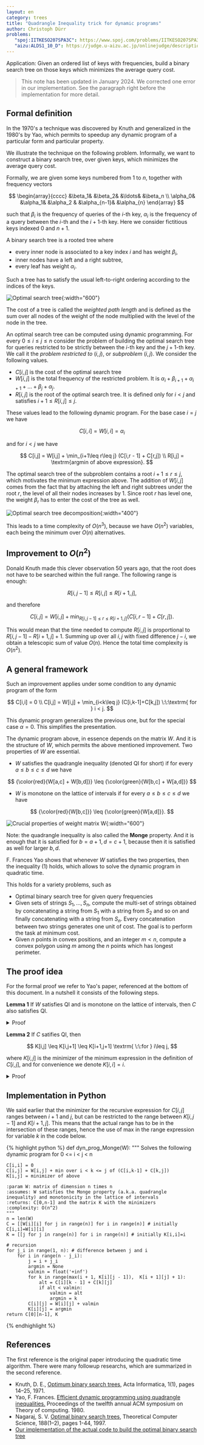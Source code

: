 ```yaml
---
layout: en
category: trees
title: "Quadrangle Inequality trick for dynamic programs"
author: Christoph Dürr
problems:
   "spoj:IITKESO207SPA3C": https://www.spoj.com/problems/IITKESO207SPA3C/
   "aizu:ALDS1_10_D": https://judge.u-aizu.ac.jp/onlinejudge/description.jsp?id=ALDS1_10_D
---
```


Application: Given an ordered list of keys with frequencies, build a binary search tree on those keys which minimizes the average query cost.


>  This note has been updated in January 2024. We corrected one error in our implementation. See the paragraph right before the implementation for more detail.

## Formal definition

In the 1970's a technique was discovered by Knuth and generalized in the 1980's by Yao, which permits to speedup any dynamic program of a particular form and particular property.

We illustrate the technique on the following problem. Informally, we want to construct a binary search tree, over given keys, which minimizes the average query cost.

Formally, we are given some keys numbered from $1$ to $n$, together with frequency vectors 

$$
    \begin{array}{cccc}
        &\beta_1&   &\beta_2&   &\ldots&  &\beta_n \\
    \alpha_0&   &\alpha_1&  &\alpha_2 & &\alpha_{n-1}&   &\alpha_{n}
    \end{array}
$$

such that $\beta_i$ is the frequency of queries of the $i$-th key, $\alpha_i$ is the frequency of a query between the $i$-th and the $i+1$-th key. Here we consider fictitious keys indexed $0$ and $n+1$. 
 
A binary search tree is a rooted tree where
- every inner node is associated to a key index $i$ and has weight $\beta_i$,
- inner nodes have a left and a right subtree,
- every leaf has weight $\alpha_i$.

Such a tree has to satisfy the usual left-to-right ordering according to the indices of the keys.

![Optimal search tree]({{site.images}}optimal_search_tree_1n.png){:width="600"}

The cost of a tree is called the *weighted path length* and is defined as the sum over all nodes of the weight of the node multiplied with the level of the node in the tree.

An optimal search tree can be computed using dynamic programming. For every $0\leq i\leq j\leq n$ consider the problem of building the optimal search tree for queries restricted to be strictly between the $i$-th key and the $j+1$-th key. We call it the *problem restricted to* $(i,j)$, or *subproblem* $(i,j)$. We consider the following values.
- $C[i,j]$ is the cost of the optimal search tree
- $W[i,j]$ is the total frequency of the restricted problem. It is $\alpha_i +\beta_{i+1}+  \alpha_{i+1} + \ldots+\beta_{j}+\alpha_j$.
- $R[i,j]$ is the root of the optimal search tree. It is defined only for $i < j$ and satisfies $i+1 \leq R[i,j] \leq j$.

These values lead to the following dynamic program. For the base case $i=j$ we have

$$
    C[i,i] = W[i,i] = \alpha_i
$$

and for $i < j$ we have

$$
    C[i,j] = W[i,j] + \min_{i+1\leq r\leq j} (C[i,r - 1] + C[r,j]) \\
    R[i,j] = \textrm{argmin of above expression}.
$$

The optimal search tree of the subproblem contains a root $i+1\leq r\leq j$, which motivates the minimum expression above. The addition of $W[i,j]$ comes from the fact that by attaching the left and right subtrees under the root $r$, the level of all their nodes increases by $1$. Since root $r$ has level one, the weight $\beta_r$ has to enter the cost of the tree as well.

![Optimal search tree decomposition]({{site.images}}optimal_search_tree_ij.png){:width="400"}

This leads to a time complexity of $O(n^3)$, because we have $O(n^2)$ variables, each being the minimum over $O(n)$ alternatives.

## Improvement to $O(n^2)$

Donald Knuth made this clever observation 50 years ago, that the root does not have to be searched within the full range. The following range is enough:

$$
        R[i,j - 1] \leq R[i,j] \leq R[i + 1,j],         \tag{1}
$$ 

and therefore

$$
        C[i,j] = W[i,j] + \min_{R[i,j-1]\leq r\leq R[i+1,j]} (C[i,r - 1] + C[r,j]).
$$

This would mean that the time needed to compute $R[i,j]$ is proportional to $R[i,j-1] - R[i+1,j] + 1$. Summing up over all $i,j$ with fixed difference $j-i$, we obtain a telescopic sum of value $O(n)$. Hence the total time complexity is $O(n^2)$.

## A general framework

Such an improvement applies under some condition to any dynamic program of the form

$$
    C[i,i] = 0 \\
    C[i,j] = W[i,j] + \min_{i<k\leq j} (C[i,k-1]+C[k,j]) \:\:\textrm{ for } i < j.
$$

This dynamic program generalizes the previous one, but for the special case $\alpha=0$. This simplifies the presentation.

The dynamic program above, in essence depends on the matrix $W$. And it is the structure of $W$, which permits the above mentioned improvement. Two properties of $W$ are essential.

- $W$ satisfies the quadrangle inequality (denoted QI for short) if for every $a\leq b\leq c\leq d$ we have

$$
    {\color{red}{W[a,c] + W[b,d]}} \leq {\color{green}{W[b,c] + W[a,d]}}  
$$

- $W$ is monotone on the lattice of intervals if  for every $a\leq b\leq c\leq d$ we have

$$
    {\color{red}{W[b,c]}} \leq {\color{green}{W[a,d]}}.
$$

![Crucial properties of weight matrix W]({{site.images}}quadrangle.png){:width="600"}

Note: the quadrangle inequality is also called the **Monge** property. And it is enough that it is satisfied for $b=a+1,d=c+1$, because then it is satisfied as well for larger $b,d$.

F. Frances Yao shows that whenever $W$ satisfies the two properties, then the inequality (1) holds, which allows to solve the dynamic program in quadratic time.


This holds for a variety problems, such as
- Optimal binary search tree for given query frequencies
- Given sets of strings $S_1,\ldots,S_n$, compute the multi-set of strings obtained by concatenating a string from $S_1$ with a string from $S_2$ and so on and finally concatenating with a string from $S_n$. Every concatenation between two strings generates one unit of cost. The goal is to perform the task at minimum cost.
- Given $n$ points in convex positions, and an integer $m < n$, compute a convex polygon using $m$ among the $n$ points which has longest perimeter.

## The proof idea

For the formal proof we refer to Yao's paper, referenced at the bottom of this document. In a nutshell it consists of the following steps.

**Lemma 1** If $W$ satisfies QI and is monotone on the lattice of intervals, then $C$ also satisfies QI.

<details>
  <summary>Proof</summary>
The proof of

$$
    C[a,c] + C[b,d] \leq C[b,c] + C[a,d] \:\:\textrm{ for all } a\leq b\leq c\leq d  
$$

is by induction on the difference $d-a$. When $a=b$ or $c=d$, both sides of the inequality are identical. This establishes the base case $d-a\leq 1$. The induction step considers two cases.

**Case** $a<b=c<d$: In this case the inequality to show becomes the inverse triangular inequality

$$
    C[a,b]+C[b,d] \leq C[a,d] \:\:\textrm{ for all } a<b<d.
$$

Let $k$ be the minimizer for the expression of $C[a,d]$, i.e. $C[a,d]=C_k[a,d]$, using the notation $C_k[a,d] :=  W[a,b] + C[a,k-1]+C[k,b]$. If $k\leq b$ we have

$$
    \begin{array}{rll}
        C[a,b]+C[b,d] &\leq C_z[a,b] + C[b,d] &\text{(by opt. of C[a,b])} \\
        &= W[a,d] + C[a,k-1]+C[k,b] + C[b,d] \\
        &\leq W[a,d] + C[a,k-1] + C[k,d] &\text{(by ind. hyp., using a<k)}\\
        &= C[a,d]. &\text{(by choice of k)}
    \end{array}
$$

The case $k > b$ is similar.

**Case** $a<b<c<d$: Let $k,\ell$ be such that 

$$
    C[b,c] = C_k[b,c] \textrm{ and } C[a,d] = C_\ell[a,d].
$$

If $\ell\leq k$ we have

$$
\begin{array}{rll}
    C[a,c] + C[b,d] &\leq C_\ell[a,c] + C_k[b,d] 
                    &\text{(by opt.)} \\
    &= W[a,c] + W[b,d] +C[a,\ell-1] + C[k,c] + C[b,k-1]+C[k,d] \\
    &\leq W[b,c] + W[a,d] +C[a,\ell-1] + C[k,c] + C[b,k-1]+C[k,d] 
                    &\text{(by QI of W)} \\
    &\leq W[b,c] + W[a,d] +C[a,\ell-1] + C[b,k-1]+C[k,c] + C[\ell,d] 
                    &\text{(by ind. hyp.)} \\
    &= C_k[b,c] + C_\ell[a,d] \\
    &= C[b,c] + C[a,d].
\end{array}
$$

The case $\ell > k$ is similar. And this concludes the proof.
</details>

**Lemma 2** If $C$ satifies QI, then

$$
    K[i,j] \leq K[i,j+1] \leq K[i+1,j+1] \textrm{ \:\:for } i\leq j,
$$

where $K[i,j]$ is the minimizer of the minimum expression in the definition of $C[i,j]$, and for convenience we denote $K[i,i]=i$.

<details>
  <summary>Proof</summary>

It holds by definition of $C$ when $i=j$. To show the first inequality in case $i < j$, we will show for $a < b\leq c < d$

$$
    \left[ C_c[a,d] \leq C_b[a,d] \right] \Rightarrow 
    \left[ C_c[a,d+1] \leq C_b[a,d+1] \right].      \tag{2}
$$

By the quadrangle inequality we have 

$$
    C[b,d]+C[c,d+1] \leq C[c,d] + C[b,d+1].
$$

And if we add $W[a,d]+W[a,d+1]+C[a,b-1]+C[a,c-1]$ to both sides we obtain

$$
    C_b[a,d]+C_c[a,d+1] \leq C_c[a,d]+C_b[a,d+1]
$$

which shows the implication (2). The proof for the second inequality is similar.
</details>


## Implementation in Python

We said earlier that the minimizer for the recursive expression for $C[i,j]$ ranges between $i+1$ and $j$, but can be restricted to the range between $K[i,j - 1]$ and $K[i + 1, j]$. This means that the actual range has to be in the intersection of these ranges, hence the use of max in the range expression for variable $k$ in the code below.

{% highlight python %}
def dyn_prog_Monge(W):
    """ Solves the following dynamic program for 0 <= i < j < n

    C[i,i] = 0
    C[i,j] = W[i,j] + min over i < k <= j of (C[i,k-1] + C[k,j]) 
    K[i,j] = minimizer of above

    :param W: matrix of dimension n times n
    :assumes: W satisfies the Monge property (a.k.a. quadrangle inequality) and monotonicity in the lattice of intervals 
    :returns: C[0,n-1] and the matrix K with the minimizers
    :complexity: O(n^2)
    """
    n = len(W) 
    C = [[W[i][i] for j in range(n)] for i in range(n)] # initially C[i,i]=W[i][i]
    K = [[j for j in range(n)] for i in range(n)] # initially K[i,i]=i
    
    # recursion
    for j_i in range(1, n): # difference between j and i
        for i in range(n - j_i):
            j = i + j_i
            argmin = None
            valmin = float('+inf')
            for k in range(max(i + 1, K[i][j - 1]),  K[i + 1][j] + 1):
                alt = C[i][k - 1] + C[k][j]
                if alt < valmin:
                    valmin = alt
                    argmin = k
            C[i][j] = W[i][j] + valmin
            K[i][j] = argmin 
    return C[0][n-1], K
{% endhighlight %}




## References

The first reference is the original paper introducing the quadratic time algorithm. There were many followup researchs, which are summarized in the second reference.

- Knuth, D. E., [Optimum binary search trees](https://doi.org/10.1007/BF00264289), Acta Informatica, 1(1), pages 14–25, 1971.
- Yao, F. Frances. [Efficient dynamic programming using quadrangle inequalities.](https://dl.acm.org/doi/pdf/10.1145/800141.804691) Proceedings of the twelfth annual ACM symposium on Theory of computing. 1980.
- Nagaraj, S. V.  [Optimal binary search trees](https://doi.org/10.1016/S0304-3975(96)00320-9), Theoretical Computer Science, 188(1–2), pages 1-44, 1997.
- [Our implementation of the actual code to build the optimal binary search tree](https://jilljenn.github.io/tryalgo/tryalgo/tryalgo.html#module-tryalgo.dyn_prog_tricks)

